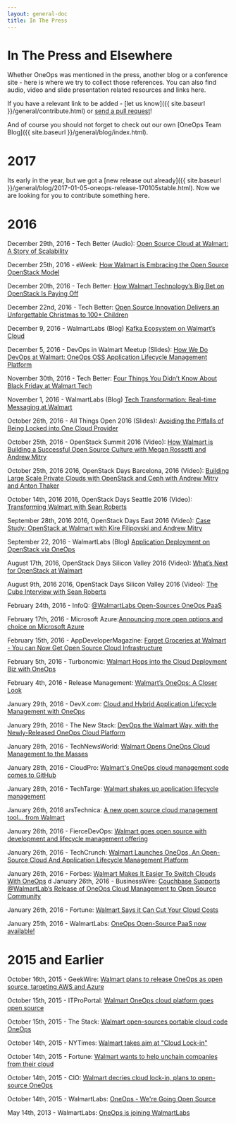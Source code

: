 ```yaml
---
layout: general-doc
title: In The Press
---
```


# In The Press and Elsewhere

Whether OneOps was mentioned in the press, another blog or a conference site - here is where we try to collect those references.
You can also find audio, video and slide presentation related resources and links here.

If you have a relevant link to be added - [let us know]({{ site.baseurl }}/general/contribute.html) or 
<a href="https://github.com/oneops/oneops.github.io" target="_blank">send a pull request</a>!

And of course you should not forget to check out our own 
[OneOps Team Blog]({{ site.baseurl }}/general/blog/index.html).

# 2017

Its early in the year, but we got a 
[new release out already]({{ site.baseurl }}/general/blog/2017-01-05-oneops-release-170105stable.html). Now we 
are looking for you  to contribute something here.

# 2016

December 29th, 2016 - Tech Better (Audio): [Open Source Cloud at Walmart: A Story of Scalability](http://www.techbetter.com/open-source-cloud-walmart-story-scalability/)

December 25th, 2016 - eWeek: [How Walmart is Embracing the Open Source OpenStack Model](http://www.eweek.com/cloud/how-walmart-is-embracing-the-open-source-openstack-model.html)

December 20th, 2016 - Tech Better: [How Walmart Technology’s Big Bet on OpenStack Is Paying Off](http://www.techbetter.com/walmart-technologys-big-bet-openstack-paying-off/)

December 22nd, 2016 - Tech Better: [Open Source Innovation Delivers an Unforgettable Christmas to 100+ Children](http://www.techbetter.com/open-source-innovation-delivers-unforgettable-christmas-100-children/)

December 9, 2016 - WalmartLabs (Blog) [Kafka Ecosystem on Walmart’s Cloud](https://medium.com/walmartlabs/kafka-ecosystem-on-walmarts-cloud-983570dff1f2#.vcq9ubvhq)

December 5, 2016 - DevOps in Walmart Meetup (Slides): [How We Do DevOps at Walmart: OneOps OSS Application Lifecycle Management Platform](http://www.slideshare.net/WalmartLabs/how-we-do-devops-at-walmart-oneops-oss-application-lifecycle-management-platform) 

November 30th, 2016 - Tech Better: [Four Things You Didn’t Know About Black Friday at Walmart Tech](http://www.techbetter.com/4-things-didnt-know-black-friday-walmart-tech/)

November 1, 2016 - WalmartLabs (Blog) [Tech Transformation: Real-time Messaging at Walmart](https://medium.com/walmartlabs/tech-transformation-real-time-messaging-at-walmart-8787f5ab19e8#.2lmshpma6)

October 26th, 2016 - All Things Open 2016 (Slides): [Avoiding the Pitfalls of Being Locked into One Cloud Provider](https://www.youtube.com/watch?v=F04ha4oU-l8)

October 25th, 2016 - OpenStack Summit 2016 (Video): [How Walmart is Building a Successful Open Source Culture with Megan Rossetti and Andrew Mitry](https://www.youtube.com/watch?v=waeuzMXJgUo)

October 25th, 2016 2016, OpenStack Days Barcelona, 2016 (Video): [Building Large Scale Private Clouds with OpenStack and Ceph with Andrew Mitry and Anton Thaker](https://www.youtube.com/watch?v=dO2LAklak74)

October 14th, 2016 2016, OpenStack Days Seattle 2016 (Video): [Transforming Walmart with Sean Roberts](https://www.youtube.com/watch?v=Yt6Oxlbh-vA)

September 28th, 2016 2016, OpenStack Days East 2016 (Video): [Case Study: OpenStack at Walmart with Kire Filipovski and Andrew Mitry](https://www.youtube.com/watch?v=pdWSWs08LMg)

September 22, 2016 - WalmartLabs (Blog) [Application Deployment on OpenStack via OneOps](https://medium.com/walmartlabs/application-deployment-on-openstack-via-oneops-9c08e561530b#.dgnc5vxz7)

August 17th, 2016, OpenStack Days Silicon Valley 2016 (Video): [What’s Next for OpenStack at Walmart](https://www.youtube.com/watch?v=KMtiEikWJHI)

August 9th, 2016 2016, OpenStack Days Silicon Valley 2016 (Video): [The Cube Interview with Sean Roberts](https://www.youtube.com/watch?v=1rbDLB78FXM)

February 24th, 2016 - InfoQ: [@WalmartLabs Open-Sources OneOps PaaS](http://www.infoq.com/news/2016/02/walmart-labs-oneops-paas)

February 17th, 2016 - Microsoft Azure:[Announcing more open options and choice on Microsoft Azure](https://azure.microsoft.com/en-us/blog/more-open-source-innovation-azure/)

February 15th, 2016 - AppDeveloperMagazine: [Forget Groceries at Walmart - You can Now Get Open Source Cloud Infrastructure](https://appdevelopermagazine.com/3605/2016/2/15/Forget-Groceries-at-Walmart---You-can-Now-Get-Open-Source-Cloud-Infrastructure/)

February 5th, 2016 - Turbonomic: [Walmart Hops into the Cloud Deployment Biz with OneOps](http://vmturbo.com/about-virtualization/walmart-hops-into-the-cloud-solutions-biz-with-oneops)

February 4th, 2016 - Release Management: [Walmart’s OneOps: A Closer Look](http://www.releasemanagement.org/2016/02/walmarts-oneops-a-closer-look/)

January 29th, 2016 - DevX.com: [Cloud and Hybrid Application Lifecycle Management with OneOps](http://www.devx.com/blog/dev_issues/cloud-and-hybrid-application-lifecycle-management-with-oneops.html)

January 29th, 2016 - The New Stack: [DevOps the Walmart Way, with the Newly-Released OneOps Cloud Platform](http://thenewstack.io/devops-walmart-way-newly-released-oneops-cloud-platform/)

January 28th, 2016 - TechNewsWorld: [Walmart Opens OneOps Cloud Management to the Masses](http://www.technewsworld.com/story/Walmart-Opens-OneOps-Cloud-Management-to-the-Masses-83046.html)
                  
January 28th, 2016 - CloudPro: [Walmart's OneOps cloud management code comes to GitHub](http://www.cloudpro.co.uk/cloud-essentials/hybrid-cloud/5768/walmarts-oneops-cloud-management-code-comes-to-github)

January 28th, 2016 - TechTarge: [Walmart shakes up application lifecycle management](http://searchcloudapplications.techtarget.com/blog/Head-in-the-Clouds-SaaS-PaaS-and-Cloud-Strategy/Walmart-shakes-up-application-lifecycle-management)

January 26th, 2016 arsTechnica: [A new open source cloud management tool… from Walmart](http://arstechnica.com/information-technology/2016/01/a-new-open-source-cloud-management-tool-from-walmart/)

January 26th, 2016 - FierceDevOps: [Walmart goes open source with development and lifecycle management offering](http://www.fiercedevops.com/story/walmart-goes-open-source-development-and-lifecycle-management-offering/2016-01-26)

January 26th, 2016 - TechCrunch: [Walmart Launches OneOps, An Open-Source Cloud And Application Lifecycle Management Platform](http://techcrunch.com/2016/01/26/walmart-launches-oneops-an-open-source-cloud-and-application-lifecycle-management-platform/)

January 26th, 2016 - Forbes: [Walmart Makes It Easier To Switch Clouds With OneOps](http://www.forbes.com/sites/justinwarren/2016/01/26/walmart-makes-it-easier-to-switch-clouds-with-oneops/)
d
January 26th, 2016 - BusinessWire: [Couchbase Supports @WalmartLab’s Release of OneOps Cloud Management to Open Source Community](http://www.businesswire.com/news/home/20160126005477/en/Couchbase-Supports-WalmartLab%E2%80%99s-Release-OneOps-Cloud-Management)

January 26th, 2016 - Fortune: [Walmart Says it Can Cut Your Cloud Costs](http://fortune.com/2016/01/26/walmart-oneops/)

January 25th, 2016 - WalmartLabs: [OneOps Open-Source PaaS now available!](http://www.walmartlabs.com/2016/01/oneops-now-available/)

# 2015 and Earlier

October 16th, 2015 - GeekWire: [Walmart plans to release OneOps as open source, targeting AWS and Azure](http://www.geekwire.com/2015/walmart-plans-to-release-oneops-cloud-technology-as-open-source-targeting-aws-and-azure/)

October 15th, 2015 - ITProPortal: [Walmart OneOps cloud platform goes open source](http://www.itproportal.com/2015/10/15/walmart-oneops-cloud-platform-goes-open-source/)

October 15th, 2015 - The Stack: [Walmart open-sources portable cloud code OneOps](https://thestack.com/cloud/2015/10/15/walmart-open-sources-portable-cloud-code-oneops/)

October 14th, 2015 - NYTimes: [Walmart takes aim at "Cloud Lock-in"](http://bits.blogs.nytimes.com/2015/10/14/walmart-takes-aim-at-cloud-lock-in/)

October 14th, 2015 - Fortune: [Walmart wants to help unchain companies from their cloud](http://fortune.com/2015/10/14/walmart-cloud-oneops-open-source/)

October 14th, 2015 - CIO: [Walmart decries cloud lock-in, plans to open-source OneOps](http://www.cio.com/article/2993202/walmart-decries-cloud-lock-in-plans-to-open-source-oneops.html)

October 14th, 2015 - WalmartLabs: [OneOps - We're Going Open Source](http://www.walmartlabs.com/2015/10/walmartlabs-oneops-open-source/)

May 14th, 2013 - WalmartLabs: [OneOps is joining WalmartLabs](http://www.walmartlabs.com/2013/05/oneops-is-joining-walmartlabs/)

